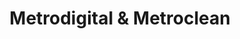 ---
title: "Metrodigital & Metroclean"
url: /birmingham/metrodigital-and-metroclean/
shop: laundry
---